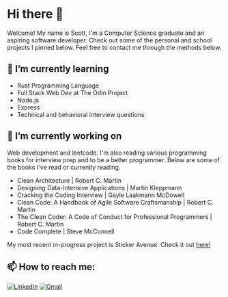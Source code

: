 # Hi there 👋

Welcome! My name is Scott, I'm a Computer Science graduate and an aspiring software developer. Check out some of the personal and school projects I pinned below. Feel free to contact me through the methods below.

## 🌱 I’m currently learning
- Rust Programming Language
- Full Stack Web Dev at The Odin Project
- Node.js
- Express
- Technical and behavioral interview questions

## 🔭 I’m currently working on
Web development and leetcode. I'm also reading various programming books for interview prep and to be a better programmer. Below are some of the books I've read or currently reading.
- Clean Architecture | Robert C. Martin
- Designing Data-Intensive Applications | Martin Kleppmann
- Cracking the Coding Interview | Gayle Laakmann McDowell
- Clean Code: A Handbook of Agile Software Craftsmanship | Robert C. Martin
- The Clean Coder: A Code of Conduct for Professional Programmers | Robert C. Martin
- Code Complete | Steve McConnell

My most recent in-progress project is Sticker Avenue.
Check it out [here!](https://sticker-avenue.web.app)

## 📫 How to reach me:
[![LinkedIn](https://img.shields.io/badge/LinkedIn-Scott_Ti-informational?style=flat-square&logo=linkedin&logoColor=white)](https://www.linkedin.com/in/scott-ti)
[![Gmail](https://img.shields.io/badge/Gmail-scott.ti312@gmail.com-informational?style=flat-square&color=EA4335&logo=gmail&logoColor=white)](mailto:scott.ti312@gmail.com?subject=Hey!)

